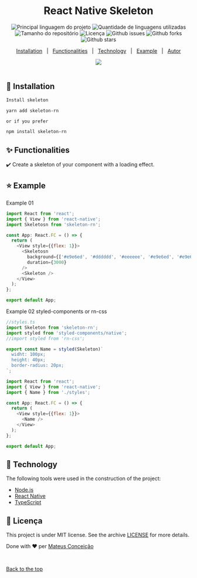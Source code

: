 <div align="center" id="top">
  <!-- <a href="https://nativetimeago.netlify.com">Demo</a> -->
</div>

<h1 align="center">React Native Skeleton</h1>

<p align="center">
  <img alt="Principal linguagem do projeto" src="https://img.shields.io/github/languages/top/fera765/skeleton-rn?color=56BEB8">

  <img alt="Quantidade de linguagens utilizadas" src="https://img.shields.io/github/languages/count/fera765/skeleton-rn?color=56BEB8">

  <img alt="Tamanho do repositório" src="https://img.shields.io/github/repo-size/fera765/skeleton-rn?color=56BEB8">

  <img alt="Licença" src="https://img.shields.io/github/license/fera765/skeleton-rn?color=56BEB8">

  <img alt="Github issues" src="https://img.shields.io/github/issues/fera765/skeleton-rn?color=56BEB8" />

  <img alt="Github forks" src="https://img.shields.io/github/forks/fera765/skeleton-rn?color=56BEB8" />

  <img alt="Github stars" src="https://img.shields.io/github/stars/fera765/skeleton-rn?color=56BEB8" />
</p>

<!-- Status -->

<!-- <h4 align="center">
	🚧  React Native Skeleton 🚀 Em construção...  🚧
</h4>

<hr> -->

<p align="center">
  <a href="#wrenchs-funcionalidades">Installation</a> &#xa0; | &#xa0;
  <a href="#sparkles-funcionalidades">Functionalities</a> &#xa0; | &#xa0;
  <a href="#rocket-tecnologias">Technology</a> &#xa0; | &#xa0;
  <a href="#star-example">Example</a> &#xa0; | &#xa0;
  <a href="https://github.com/fera765" target="_blank">Autor</a>
</p>

<center>
<img src="https://github.com/fera765/skeleton-rn/demo/exemplo.gif" />
</center>

<br>

## :wrench: Installation ##


```txt
Install skeleton

yarn add skeleton-rn

or if you prefer

npm install skeleton-rn
```

## :sparkles: Functionalities ##

:heavy_check_mark: Create a skeleton of your component with a loading effect.

## :star: Example ##

Example 01
```js
import React from 'react';
import { View } from 'react-native';
import Skeletosn from 'skeleton-rn';

const App: React.FC = () => {
  return (
    <View style={{flex: 1}}>
      <Skeletosn
        background={['#e9e6ed', '#dddddd', '#eeeeee', '#e9e6ed', '#e9e6ed']}
        duration={3000}
      />
      <Skeleton />
    </View>
  );
};

export default App;

```

Example 02 styled-components or rn-css
```js
//styles.ts
import Skeleton from 'skeleton-rn';
import styled from 'styled-components/native';
//import styled from 'rn-css';

export const Name = styled(Skeleton)`
  widht: 100px;
  height: 40px;
  border-radius: 20px;
`;

import React from 'react';
import { View } from 'react-native';
import { Name } from './styles';

const App: React.FC = () => {
  return (
    <View style={{flex: 1}}>
      <Name />
    </View>
  );
};

export default App;

```

## :rocket: Technology ##

The following tools were used in the construction of the project:

- [Node.js](https://nodejs.org/en/)
- [React Native](https://reactnative.dev/)
- [TypeScript](https://www.typescriptlang.org/)

## :memo: Licença ##


This project is under MIT license. See the archive [LICENSE](LICENSE.md) for more details.


Done with :heart: per <a href="https://github.com/fera765" target="_blank">Mateus Conceição</a>

&#xa0;

<a href="#top">Back to the top
</a>
